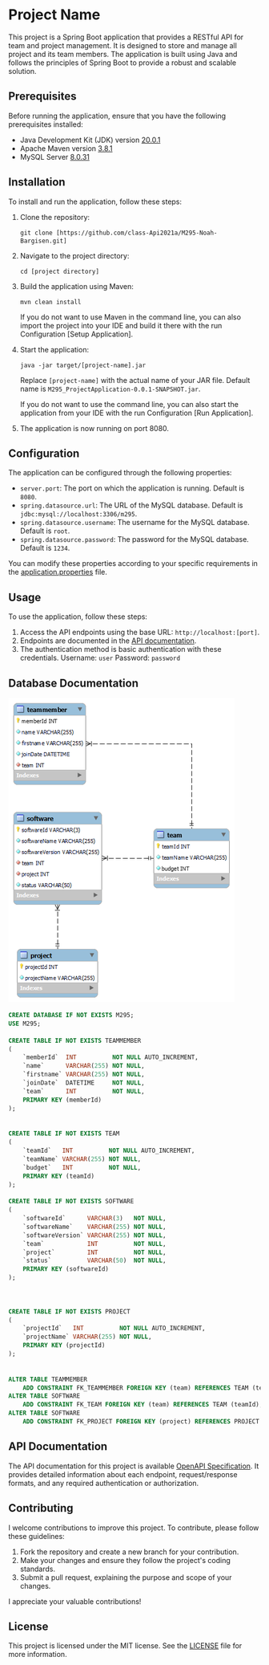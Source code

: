 # Project Name

This project is a Spring Boot application that provides a RESTful API for team and project management. It is designed to store and manage all project and its team members. The application is built using Java and follows the principles of Spring Boot to provide a robust and scalable solution.

## Prerequisites

Before running the application, ensure that you have the following prerequisites installed:

- Java Development Kit (JDK) version [20.0.1](https://www.oracle.com/java/technologies/javase/jdk20-archive-downloads.html)
- Apache Maven version [3.8.1](https://archive.apache.org/dist/maven/maven-3/)
- MySQL Server [8.0.31](https://downloads.mysql.com/archives/community/)

## Installation

To install and run the application, follow these steps:

1. Clone the repository:

   ```shell
   git clone [https://github.com/class-Api2021a/M295-Noah-Bargisen.git]
   ```

2. Navigate to the project directory:

   ```shell
   cd [project directory]
   ```

3. Build the application using Maven:

   ```shell
   mvn clean install
   ```
   
    If you do not want to use Maven in the command line, you can also import the project into your IDE and build it there with the run Configuration [Setup Application].

4. Start the application:

   ```shell
   java -jar target/[project-name].jar
   ```

   Replace `[project-name]` with the actual name of your JAR file.
   Default name is `M295_ProjectApplication-0.0.1-SNAPSHOT.jar`.

    If you do not want to use the command line, you can also start the application from your IDE with the run Configuration [Run Application].

5. The application is now running on port 8080.

## Configuration

The application can be configured through the following properties:

- `server.port`: The port on which the application is running. Default is `8080`.
- `spring.datasource.url`: The URL of the MySQL database. Default is `jdbc:mysql://localhost:3306/m295`.
- `spring.datasource.username`: The username for the MySQL database. Default is `root`.
- `spring.datasource.password`: The password for the MySQL database. Default is `1234`.


You can modify these properties according to your specific requirements in the [application.properties](src/main/resources/application.properties) file.

## Usage

To use the application, follow these steps:

1. Access the API endpoints using the base URL: `http://localhost:[port]`.
2. Endpoints are documented in the [API documentation](#api-documentation).
3. The authentication method is basic authentication with these credentials.
    Username: `user`
    Password: `password`
    
## Database Documentation

![Database Schema](m295_database_schema.png)

```sql
CREATE DATABASE IF NOT EXISTS M295;
USE M295;

CREATE TABLE IF NOT EXISTS TEAMMEMBER
(
    `memberId`  INT          NOT NULL AUTO_INCREMENT,
    `name`      VARCHAR(255) NOT NULL,
    `firstname` VARCHAR(255) NOT NULL,
    `joinDate`  DATETIME     NOT NULL,
    `team`      INT          NOT NULL,
    PRIMARY KEY (memberId)
);


CREATE TABLE IF NOT EXISTS TEAM
(
    `teamId`   INT          NOT NULL AUTO_INCREMENT,
    `teamName` VARCHAR(255) NOT NULL,
    `budget`   INT          NOT NULL,
    PRIMARY KEY (teamId)
);

CREATE TABLE IF NOT EXISTS SOFTWARE
(
    `softwareId`      VARCHAR(3)   NOT NULL,
    `softwareName`    VARCHAR(255) NOT NULL,
    `softwareVersion` VARCHAR(255) NOT NULL,
    `team`            INT          NOT NULL,
    `project`         INT          NOT NULL,
    `status`          VARCHAR(50)  NOT NULL,
    PRIMARY KEY (softwareId)
);



CREATE TABLE IF NOT EXISTS PROJECT
(
    `projectId`   INT          NOT NULL AUTO_INCREMENT,
    `projectName` VARCHAR(255) NOT NULL,
    PRIMARY KEY (projectId)
);


ALTER TABLE TEAMMEMBER
    ADD CONSTRAINT FK_TEAMMEMBER FOREIGN KEY (team) REFERENCES TEAM (teamId);
ALTER TABLE SOFTWARE
    ADD CONSTRAINT FK_TEAM FOREIGN KEY (team) REFERENCES TEAM (teamId);
ALTER TABLE SOFTWARE
    ADD CONSTRAINT FK_PROJECT FOREIGN KEY (project) REFERENCES PROJECT (projectId);
```

## API Documentation

The API documentation for this project is available [OpenAPI Specification](src/main/resources/openapi.md). It provides detailed information about each endpoint, request/response formats, and any required authentication or authorization.

## Contributing

I welcome contributions to improve this project. To contribute, please follow these guidelines:

1. Fork the repository and create a new branch for your contribution.
2. Make your changes and ensure they follow the project's coding standards.
3. Submit a pull request, explaining the purpose and scope of your changes.

I appreciate your valuable contributions!

## License

This project is licensed under the MIT license. See the [LICENSE](LICENSE) file for more information.
